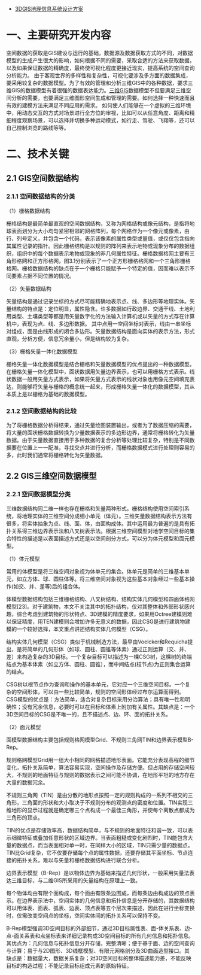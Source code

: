 - [3DGIS地理信息系统设计方案](http://www.ztmapinfo.com/blog/index.php/article/34.html)



# 一、主要研究开发内容

​	空间数据的获取是GIS建设与运行的基础，数据源及数据获取方式的不同，对数据模型的生成产生很大的影响，如何根据不同的需要，采取合适的方法来获取数据，以及如果保证数据的精确度，最终使可视化程度更接近现实，提高系统的空间查询分析能力。   由于客观世界的多样性和复杂性，可视化要涉及多方面的数据集成，要采用较复杂的数据模型。为了有效的管理和分析三维GIS中的各种数据，要求三维GIS的数据模型有着很强的数据表达能力。[三维GIS](http://www.ztmapinfo.com/)数据模型不但要满足三维空间分析的需要，也要满足三维图形空间生成和管理的需要。如何选择一种快速而且有效的建模方法来满足不同应用的需求。   如何使人们能够在一个虚拟的三维环境中，用动态交互的方式对场景进行全方位的审视，比如可以从任意角度、距离和精细程度观察场景，可以选择并切换多种运动模式，如行走、驾驶、飞翔等，还可以自己控制浏览的路线等等。

# 二、技术关键

## 2.1 GIS空间数据结构

### 2.1.1 空间数据结构的分类

（1）栅格数据结构

​	栅格结构是最简单最直观的空间数据结构，又称为网格结构或像元结构，是指将地球表面划分为大小均匀紧密相邻的网格阵列，每个网格作为一个像元或像素，由行、列号定义，并包含一个代码，表示该像素的属性类型或量值，或仅仅包含指向其属性记录的指针。因此栅格结构是以规则的阵列来表示地物或现象分布的数据组织，组织中的每个数据表示地物或现象的非几何属性特征。栅格数据格网主要有三角形格网和正方形格网，图3.1分别表示了一个正方形栅格格网和一个三角形栅格格网。栅格数据结构的缺点在于一个栅格只能赋予一个特定的值，因而难以表示不同要素占据不同位置的情况。

（2）矢量数据结构

​	矢量结构是通过记录坐标的方式尽可能精确地表示点、线、多边形等地理实体。矢量结构的特点是：定位明显，属性隐含。许多数据如行政边界、交通干线、土地利用类型、土壤类型等都是用矢量数字化的方法输入计算机或以矢量的方式存在计算机中，表现为点、线、多边形数据。   其中点用一空间坐标对表示，线由一串坐标对组成，面是由线形成的闭合多边形。矢量数据结构是面向实体的表示方法，形式直观，分析方便，信息冗余量小，但是结构较为复杂。

（3）栅格矢量一体化数据模型

​	栅格矢量一体化数据模型是结合栅格和矢量数据模型的优点提出的一种数据模型。在栅格矢量一体化模型中，面状数据用矢量边界表示，也可以用栅格方式表示。线状数据一般用矢量方式表示，如果将矢量方式表示的线状对象也用像元空间填充表达，则能够将矢量与栅格的概念统一起来，形成栅格矢量一体化的数据模型，其从本质上是以栅格为基础的数据模型。



### 2.1.2 空间数据结构的比较

​	为了将栅格数据分析得结果，通过矢量绘图装置输出，或者为了数据压缩的需要，将大量的面状栅格数据转换为少量数据表示的多边形边界，通常将栅格转化为矢量数据。由于矢量数据直接用于多种数据的复合分析等处理比较复杂，特别是不同数据要在位置上一一配准，寻找交点并进行分析，而栅格数据模式进行处理则容易的多，此时我们通常将栅格转化为矢量数据。



## 2.2 GIS三维空间数据模型

### 2.2.1 空间数据模型分类

​	三维数据结构同二维一样也存在栅格和矢量两种形式。栅格结构使用空间索引系统，将地理实体的三维空间分成细小单元（体元）。三维矢量数据结构表示方法有很多，将实体抽象为点、线、面、体，由面构成体。其中运用最为普遍的是具有拓扑关系得三维边界表示法和八叉树表示法。根据三维空间模型对地学空间目标的集合特性的描述是以表面描述方式还是以空间剖分方式，可以分为体元模型和面元模型。

（1）体元模型

​	常用的体模型是将三维空间对象视为体单元的集合。体单元是简单的三维基本单元，如立方体、球、圆柱体等。将三维空间对象视为这些基本对象经过一些基本操作(如交、并、差等)后的组合体。

​	体模型数据结构包括三维栅格结构、八叉树结构、结构实体几何模型和四面体格网模型[23]。对于建筑物，本文不关注其中的拓扑结构，仅对其整体和外部形状感兴趣，综合考虑到建筑物的形状特点、3D建模的精度要求，如果用Octree建模则难以保证精度，用TEN建模则会增加许多无意义的数据，因此CSG是进行建筑物建模的一个较好选择，本文重点讲述结构实体几何模型（CSG）。

​	结构实体几何模型（CSG）类似于机械制造方法，最早由Voelcker和Requicha提出，是将简单的几何形体（如球、圆柱、圆锥等体素）通过正则运算（交、并、差）来构造复杂的3D目标。一个复杂目标可以描述为一棵CSG树，这棵树的终端结点为基本体素（如立方体、圆柱、圆锥），而中间结点(枝节点)为正则集合运算的结点。  

​	CSG树以根节点作为查询和操作的基本单元，它对应一个三维空间目标。一个复杂的空间形体，可以由一些比较简单，规则的空间形体经过布尔运算而得到。   CSG模型的优点是：方法简单，适合对复杂目标采用分治算法；具有唯一性和明确性；没有冗余信息，必要时可以在目标和体素上附加有关属性。其缺点是：一个3D空间目标的CSG是不唯一的，且不描述点、边、环、面的拓扑关系。

（2）面元模型

面模型数据结构主要包括规则格网模型Grid、不规则三角网TIN和边界表示模型B-Rep。  

​	规则格网模型Grid用一组大小相同的网格描述地形表面。它能充分表现高程的细节变化，拓扑关系简单，算法容易实现，空间操作及存储方便。但占用的存储空间较大，不规则的地面特征与规则的数据表示之间可能不协调，在地形平坦的地方存在大量的数据冗余。   

​	不规则三角网（TIN）是由分散的地形点按照一定的规则构成的一系列不相交的三角形，三角面的形状和大小取决于不规则分布的观测点的密度和位置。TIN实现三维地形的显示过程就是确定哪三个点构成一个最佳三角形，并使每个离散点都成为三角形的顶点。

​	TIN的优点是存储效率高，数据结构简单，与不规则的地面特征和谐一致，可以表示细微特征或叠加任意形状的区域边界。当表面粗糙或变化剧烈时，TIN能包含大量的数据点，而当表面相对单一时，在同样大小的区域，TIN只需少量的数据点。TIN比Grid复杂，它不仅要存储每个点的属性数据，还要存储其平面坐标、节点连接的拓扑关系，难以与矢量和栅格数据结构进行联合分析。   



边界表示模型（B-Rep）是以物体边界为基础来描述几何形状，一般采用矢量法表达三维目标，与二维GIS所采用的矢量结构在原理上一致。

​	每个物体均由有限个面构成，每个面由有限条边围成，而每条边由构成边的顶点表示。在边界表示法中，空间实体的几何信息和拓扑信息是分开存储的，其数据结构可以用体表、面表、弧表、边表、顶点表等五个层次来描述，因此在进行坐标变换时，仅需改变空间点的坐标，空间实体间的拓扑关系可以保持不变。

​	B-Rep模型强调3D空间目标的外部细节，通过3D目标属性表、面-体关系表、边-点-面关系表和点坐标表来详细记录构成3D空间目标的所有几何信息和拓扑信息。其优点为：几何信息与拓扑信息分开存储，完整清晰；便于基于面、边的空间查询与计算；易于与2D图形、3D线框模型、有限元网格剖分及3D曲面造型接口。其缺点是：数据量大，数据关系复杂；对3D空间目标的整体描述能力差，不能反映目标的构造过程；不能记录目标组成元素的原始特征。
